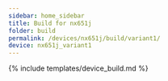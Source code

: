 ```yaml
---
sidebar: home_sidebar
title: Build for nx651j
folder: build
permalink: /devices/nx651j/build/variant1/
device: nx651j_variant1
---
```

{% include templates/device_build.md %}
